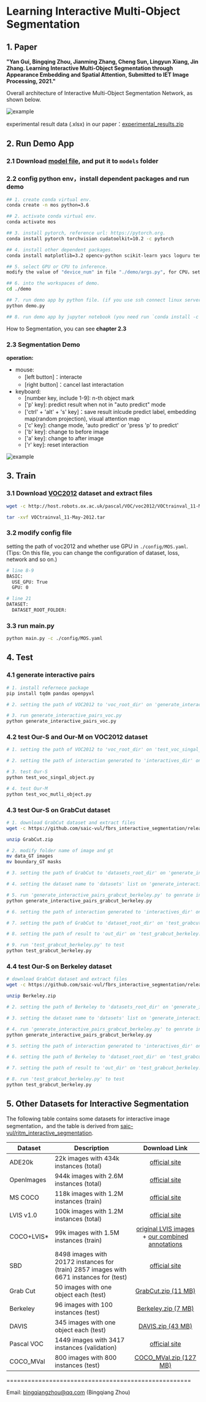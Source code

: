
# Learning Interactive Multi-Object Segmentation

## 1. Paper

**"Yan Gui, Bingqing Zhou, Jianming Zhang, Cheng Sun, Lingyun Xiang, Jin Zhang. Learning Interactive Multi-Object Segmentation through Appearance Embedding and Spatial Attention, Submitted to IET Image Processing, 2021."**

Overall architecture of Interactive Multi-Object Segmentation Network, as shown below.

![example](fig1.png)

experimental result data (.xlsx) in our paper：[experimental_results.zip](https://github.com/BingqiangZhou/Learning-Interactive-Multi-Object-Segmentation/releases/tag/experimental-results)

## 2. Run Demo App

### 2.1 Download [model file](https://github.com/BingqiangZhou/Learning-Interactive-Multi-Object-Segmentation/releases/download/model/best_mean_iou_epoch.pkl), and put it to `models` folder

### 2.2 config python env，install dependent packages and run demo

```bash
## 1. create conda virtual env.
conda create -n mos python=3.6

## 2. activate conda virtual env.
conda activate mos

## 3. install pytorch, reference url: https://pytorch.org.
conda install pytorch torchvision cudatoolkit=10.2 -c pytorch

## 4. install other dependent packages.
conda install matplotlib=3.2 opencv-python scikit-learn yacs loguru tensorboard

## 5. select GPU or CPU to inference.
modify the value of "device_num" in file "./demo/args.py", for CPU，set "device_num" to number less than 0, for GPU, set "device_num" to the Number of GPU.

## 6. into the workspaces of demo.
cd ./demo

## 7. run demo app by python file. (if you use ssh connect linux server to run deme app, you can skip this step, see 7-th step).
python demo.py

## 8. run demo app by jupyter notebook (you need run `conda install -c conda-forge notebook` to install jupyter notebook), and then run the last cell of `Demo.ipynb`.
```

How to Segmentation, you can see **chapter 2.3**

### 2.3 **Segmentation Demo**

**operation:**

- mouse:
  - [left button]：interacte
  - [right button]：cancel last interactation
- keyboard:
  - [number key, include 1-9]: n-th object mark
  - ['p' key]: predict result when not in "auto predict" mode
  - ['ctrl' + 'alt' + 's' key]：save result inlcude predict label, embedding map(random projection), visual attention map
  - ['c' key]: change mode, 'auto predict' or 'press 'p' to predict'
  - ['b' key]: change to before image
  - ['a' key]: change to after image
  - ['r' key]:  reset interaction

![example](SegDemo.gif)

## 3. Train

### 3.1 Download [VOC2012](http://host.robots.ox.ac.uk/pascal/VOC/voc2012/) dataset and extract files

```bash
wget -c http://host.robots.ox.ac.uk/pascal/VOC/voc2012/VOCtrainval_11-May-2012.tar

tar -xvf VOCtrainval_11-May-2012.tar
```

### 3.2 modify config file

setting the path of voc2012 and whether use GPU in `./config/MOS.yaml`. (Tips: On this file, you can change the configuration of dataset, loss, network and so on.)

```bash
# line 8-9
BASIC:
  USE_GPU: True
  GPU: 0

# line 21
DATASET:
  DATASET_ROOT_FOLDER:
```

### 3.3 run main.py

```bash
python main.py -c ./config/MOS.yaml 
```

## 4. Test

### 4.1 generate interactive pairs

```bash
# 1. install refernece package
pip install tqdm pandas openpyxl

# 2. setting the path of VOC2012 to 'voc_root_dir' on 'generate_interactive_pairs_voc.py'

# 3. run generate_interactive_pairs_voc.py
python generate_interactive_pairs_voc.py
```

### 4.2 test Our-S and Our-M on VOC2012 dataset

```bash
# 1. setting the path of VOC2012 to 'voc_root_dir' on 'test_voc_singal_object.py'(Our-S) or 'test_voc_mutli_object.py'(Our-M)

# 2. setting the path of interaction generated to 'interactives_dir' on 'test_voc_singal_object.py'(Our-S) or 'test_voc_mutli_object.py'(Our-M)

# 3. test Our-S
python test_voc_singal_object.py

# 4. test Our-M
python test_voc_mutli_object.py
```

### 4.3 test Our-S on GrabCut dataset

```bash
# 1. download GrabCut dataset and extract files
wget -c https://github.com/saic-vul/fbrs_interactive_segmentation/releases/download/v1.0/GrabCut.zip

unzip GrabCut.zip

# 2. modify folder name of image and gt
mv data_GT images
mv boundary_GT masks

# 3. setting the path of GrabCut to 'datasets_root_dir' on 'generate_interactive_pairs_grabcut_berkeley.py'

# 4. setting the dataset name to 'datasets' list on 'generate_interactive_pairs_grabcut_berkeley.py'.

# 5. run 'generate_interactive_pairs_grabcut_berkeley.py' to genrate interaction.
python generate_interactive_pairs_grabcut_berkeley.py

# 6. setting the path of interaction generated to 'interactives_dir' on 'test_grabcut_berkeley.py'

# 7. setting the path of GrabCut to 'dataset_root_dir' on 'test_grabcut_berkeley.py'

# 8. setting the path of result to 'out_dir' on 'test_grabcut_berkeley.py'

# 9. run 'test_grabcut_berkeley.py' to test
python test_grabcut_berkeley.py
```

### 4.4 test Our-S on Berkeley dataset

```bash
# download GrabCut dataset and extract files
wget -c https://github.com/saic-vul/fbrs_interactive_segmentation/releases/download/v1.0/Berkeley.zip

unzip Berkeley.zip

# 2. setting the path of Berkeley to 'datasets_root_dir' on 'generate_interactive_pairs_grabcut_berkeley.py'

# 3. setting the dataset name to 'datasets' list on 'generate_interactive_pairs_grabcut_berkeley.py'.

# 4. run 'generate_interactive_pairs_grabcut_berkeley.py' to genrate interaction.
python generate_interactive_pairs_grabcut_berkeley.py

# 5. setting the path of interaction generated to 'interactives_dir' on 'test_grabcut_berkeley.py'

# 6. setting the path of Berkeley to 'dataset_root_dir' on 'test_grabcut_berkeley.py'

# 7. setting the path of result to 'out_dir' on 'test_grabcut_berkeley.py'

# 8. run 'test_grabcut_berkeley.py' to test
python test_grabcut_berkeley.py
```

## 5. Other Datasets for Interactive Segmentation

The following table contains some datasets for interactive image segmentation，and the table is derived from [saic-vul/ritm_interactive_segmentation](https://github.com/saic-vul/ritm_interactive_segmentation).

| Dataset   |                      Description             |           Download Link              |
|-----------|----------------------------------------------|:------------------------------------:|
|ADE20k     |  22k images with 434k instances (total)      |  [official site][ADE20k]             |
|OpenImages |  944k images with 2.6M instances (total)     |  [official site][OpenImages]         |
|MS COCO    |  118k images with 1.2M instances (train)     |  [official site][MSCOCO]             |
|LVIS v1.0  |  100k images with 1.2M instances (total)     |  [official site][LVIS]               |
|COCO+LVIS* |  99k images with 1.5M instances (train)      |  [original LVIS images][LVIS] + [our combined annotations][COCOLVIS_annotation] |
|SBD        |  8498 images with 20172 instances for (train) 2857 images with 6671 instances for (test) |[official site][SBD]|
|Grab Cut   |  50 images with one object each (test)       |  [GrabCut.zip (11 MB)][GrabCut]      |
|Berkeley   |  96 images with 100 instances (test)         |  [Berkeley.zip (7 MB)][Berkeley]     |
|DAVIS      |  345 images with one object each (test)      |  [DAVIS.zip (43 MB)][DAVIS]          |
|Pascal VOC |  1449 images with 3417 instances (validation)|  [official site][PascalVOC]          |
|COCO_MVal  |  800 images with 800 instances (test)        |  [COCO_MVal.zip (127 MB)][COCO_MVal] |

[ADE20k]: http://sceneparsing.csail.mit.edu/
[OpenImages]: https://storage.googleapis.com/openimages/web/download.html
[MSCOCO]: https://cocodataset.org/#download
[LVIS]: https://www.lvisdataset.org/dataset
[SBD]: http://home.bharathh.info/pubs/codes/SBD/download.html
[GrabCut]: https://github.com/saic-vul/fbrs_interactive_segmentation/releases/download/v1.0/GrabCut.zip
[Berkeley]: https://github.com/saic-vul/fbrs_interactive_segmentation/releases/download/v1.0/Berkeley.zip
[DAVIS]: https://github.com/saic-vul/fbrs_interactive_segmentation/releases/download/v1.0/DAVIS.zip
[PascalVOC]: http://host.robots.ox.ac.uk/pascal/VOC/
[COCOLVIS_annotation]: https://github.com/saic-vul/ritm_interactive_segmentation/releases/download/v1.0/cocolvis_annotation.tar.gz
[COCO_MVal]: https://github.com/saic-vul/fbrs_interactive_segmentation/releases/download/v1.0/COCO_MVal.zip

====================================================

Email: bingqiangzhou@qq.com (Bingqiang Zhou)

